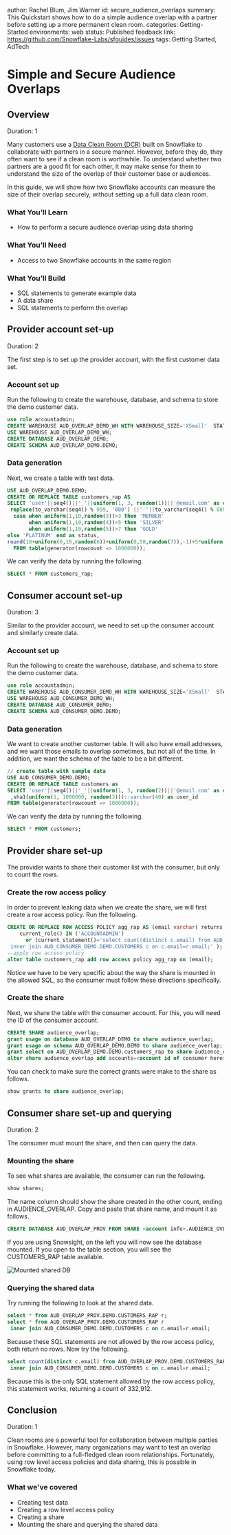 author: Rachel Blum, Jim Warner
id: secure_audience_overlaps
summary: This Quickstart shows how to do a simple audience overlap with a partner before setting up a more permanent clean room.
categories: Getting-Started
environments: web
status: Published
feedback link: https://github.com/Snowflake-Labs/sfguides/issues
tags: Getting Started, AdTech

# Simple and Secure Audience Overlaps
<!-- ------------------------ -->
## Overview 
Duration: 1

Many customers use a [Data Clean Room (DCR)](https://quickstarts.snowflake.com/guide/build_a_data_clean_room_in_snowflake/index.html) built on Snowflake to collaborate with partners in a secure manner.  However, before they do, they often want to see if a clean room is worthwhile.  To understand whether two partners are a good fit for each other, it may make sense for them to understand the size of the overlap of their customer base or audiences.

In this guide, we will show how two Snowflake accounts can measure the size of their overlap securely, without setting up a full data clean room.

### What You’ll Learn 
- How to perform a secure audience overlap using data sharing

### What You’ll Need 
- Access to two Snowflake accounts in the same region

### What You’ll Build 
- SQL statements to generate example data
- A data share
- SQL statements to perform the overlap

<!-- ------------------------ -->
## Provider account set-up
Duration: 2

The first step is to set up the provider account, with the first customer data set.

### Account set up
Run the following to create the warehouse, database, and schema to store the demo customer data.

```sql
use role accountadmin;
CREATE WAREHOUSE AUD_OVERLAP_DEMO_WH WITH WAREHOUSE_SIZE='XSmall'  STATEMENT_TIMEOUT_IN_SECONDS=15    STATEMENT_QUEUED_TIMEOUT_IN_SECONDS=15;
USE WAREHOUSE AUD_OVERLAP_DEMO_WH;
CREATE DATABASE AUD_OVERLAP_DEMO;
CREATE SCHEMA AUD_OVERLAP_DEMO.DEMO;
```

### Data generation
Next, we create a table with test data.

```sql
USE AUD_OVERLAP_DEMO.DEMO;
CREATE OR REPLACE TABLE customers_rap AS
SELECT 'user'||seq4()||'_'||uniform(1, 3, random(1))||'@email.com' as email,
 replace(to_varchar(seq4() % 999, '000') ||'-'||to_varchar(seq4() % 888, '000')||'-'||to_varchar(seq4() % 777, '000')||uniform(1, 10, random(2)),' ','') as phone,
  case when uniform(1,10,random(3))>3 then 'MEMBER'
       when uniform(1,10,random(4))>5 then 'SILVER'
       when uniform(1,10,random(5))>7 then 'GOLD'
else 'PLATINUM' end as status,
round(18+uniform(0,10,random(6))+uniform(0,50,random(7)),-1)+5*uniform(0,1,random(8)) as age_band
  FROM table(generator(rowcount => 1000000));
```

We can verify the data by running the following.

```sql
SELECT * FROM customers_rap;
```

## Consumer account set-up
Duration: 3

Similar to the provider account, we need to set up the consumer account and similarly create data.

### Account set up
Run the following to create the warehouse, database, and schema to store the demo customer data.

```sql
use role accountadmin;
CREATE WAREHOUSE AUD_CONSUMER_DEMO_WH WITH WAREHOUSE_SIZE='XSmall'  STATEMENT_TIMEOUT_IN_SECONDS=15    STATEMENT_QUEUED_TIMEOUT_IN_SECONDS=15;
USE WAREHOUSE AUD_CONSUMER_DEMO_WH;
CREATE DATABASE AUD_CONSUMER_DEMO;
CREATE SCHEMA AUD_CONSUMER_DEMO.DEMO;
```

### Data generation
We want to create another customer table.  It will also have email addresses, and we want those emails to overlap sometimes, but not all of the time.  In addition, we want the schema of the table to be a bit different.

```sql
// create table with sample data
USE AUD_CONSUMER_DEMO.DEMO;
CREATE OR REPLACE TABLE customers as
SELECT 'user'||seq4()||'_'||uniform(1, 3, random(2))||'@email.com' as email,
 ,sha1(uniform(1, 1000000, random(3)))::varchar(40) as user_id
FROM table(generator(rowcount => 1000000));
```

We can verify the data by running the following.

```sql
SELECT * FROM customers;
```

## Provider share set-up
The provider wants to share their customer list with the consumer, but only to count the rows.

### Create the row access policy
In order to prevent leaking data when we create the share, we will first create a row access policy.  Run the following.

```sql
CREATE OR REPLACE ROW ACCESS POLICY agg_rap AS (email varchar) returns boolean ->
    current_role() IN ('ACCOUNTADMIN')
      or (current_statement()='select count(distinct c.email) from AUD_OVERLAP_PROV.DEMO.CUSTOMERS_RAP r
 inner join AUD_CONSUMER_DEMO.DEMO.CUSTOMERS c on c.email=r.email;' );
--apply row access policy
alter table customers_rap add row access policy agg_rap on (email);
```

Notice we have to be very specific about the way the share is mounted in the allowed SQL, so the consumer must follow these directions specifically.

### Create the share
Next, we share the table with the consumer account.  For this, you will need the ID of the consumer account.

```sql
CREATE SHARE audience_overlap;
grant usage on database AUD_OVERLAP_DEMO to share audience_overlap;
grant usage on schema AUD_OVERLAP_DEMO.DEMO to share audience_overlap;
grant select on AUD_OVERLAP_DEMO.DEMO.customers_rap to share audience_overlap;
alter share audience_overlap add accounts=<account id of consumer here>;
```

You can check to make sure the correct grants were make to the share as follows.

```sql
show grants to share audience_overlap;
```

## Consumer share set-up and querying
Duration: 2

The consumer must mount the share, and then can query the data.

### Mounting the share
To see what shares are available, the consumer can run the following.

```sql
show shares;
```

The name column should show the share created in the other count, ending in AUDIENCE_OVERLAP.  Copy and paste that share name, and mount it as follows.

```sql
CREATE DATABASE AUD_OVERLAP_PROV FROM SHARE <account info>.AUDIENCE_OVERLAP;
```

If you are using Snowsight, on the left you will now see the database mounted.  If you open to the table section, you will see the CUSTOMERS_RAP table available.

![Mounted shared DB](assets/snowsight-shared-db.png)

### Querying the shared data
Try running the following to look at the shared data.

```sql
select * from AUD_OVERLAP_PROV.DEMO.CUSTOMERS_RAP r;
select * from AUD_OVERLAP_PROV.DEMO.CUSTOMERS_RAP r
 inner join AUD_CONSUMER_DEMO.DEMO.CUSTOMERS c on c.email=r.email;
```

Because these SQL statements are not allowed by the row access policy, both return no rows.  Now try the following.

```sql
select count(distinct c.email) from AUD_OVERLAP_PROV.DEMO.CUSTOMERS_RAP r
 inner join AUD_CONSUMER_DEMO.DEMO.CUSTOMERS c on c.email=r.email;
```

Because this is the only SQL statement allowed by the row access policy, this statement works, returning a count of 332,912.

<!-- ------------------------ -->
## Conclusion
Duration: 1

Clean rooms are a powerful tool for collaboration between multiple parties in Snowflake.  However, many organizations may want to test an overlap before committing to a full-fledged clean room relationships.  Fortunately, using row level access policies and data sharing, this is possible in Snowflake today.

### What we've covered
- Creating test data
- Creating a row level access policy
- Creating a share
- Mounting the share and querying the shared data